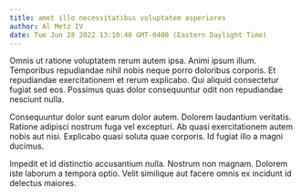 ```yaml
---
title: amet illo necessitatibus voluptatem asperiores
author: Al Metz IV
date: Tue Jun 28 2022 13:10:40 GMT-0400 (Eastern Daylight Time)
---
```

Omnis ut ratione voluptatem rerum autem ipsa. Animi ipsum illum. Temporibus repudiandae nihil nobis neque porro doloribus corporis. Et repudiandae exercitationem et rerum explicabo. Qui aliquid consectetur fugiat sed eos. Possimus quas dolor consequuntur odit non repudiandae nesciunt nulla.

 Consequuntur dolor sunt earum dolor autem. Dolorem laudantium veritatis. Ratione adipisci nostrum fuga vel excepturi. Ab quasi exercitationem autem nobis aut nisi. Explicabo quasi soluta quae corporis. Id fugiat illo a magni ducimus.

 Impedit et id distinctio accusantium nulla. Nostrum non magnam. Dolorem iste laborum a tempora optio. Velit similique aut facere omnis ex incidunt id delectus maiores.